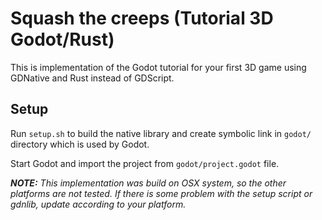 # Squash the creeps (Tutorial 3D Godot/Rust)

This is implementation of the Godot tutorial for your first 3D game using GDNative and Rust instead of GDScript.

## Setup
Run `setup.sh` to build the native library and create symbolic link in `godot/` directory which is used by Godot.

Start Godot and import the project from `godot/project.godot` file.

***NOTE:** This implementation was build on OSX system, so the other platforms are not tested. If there is some problem with the setup script or gdnlib, update according to your platform.*